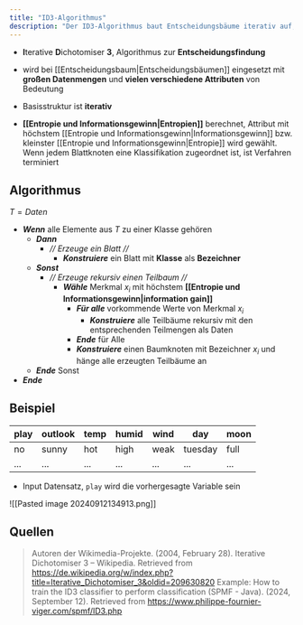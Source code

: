 ```yaml
---
title: "ID3-Algorithmus"
description: "Der ID3-Algorithmus baut Entscheidungsbäume iterativ auf, indem er Attribute mit dem höchsten Informationsgewinn wählt. Er eignet sich für große Datensätze mit vielen Attributen zur Klassifikation."
---
```


- **I**terative **D**ichotomiser **3**, Algorithmus zur **Entscheidungsfindung**
- wird bei [[Entscheidungsbaum|Entscheidungsbäumen]] eingesetzt mit **großen Datenmengen** und **vielen verschiedene Attributen** von Bedeutung

- Basisstruktur ist **iterativ**
- **[[Entropie und Informationsgewinn|Entropien]]** berechnet, Attribut mit höchstem [[Entropie und Informationsgewinn|Informationsgewinn]] bzw. kleinster [[Entropie und Informationsgewinn|Entropie]] wird gewählt. Wenn jedem Blattknoten eine Klassifikation zugeordnet ist, ist Verfahren terminiert 
## Algorithmus

$T = Daten$
- ***Wenn*** alle Elemente aus $T$ zu einer Klasse gehören
	- ***Dann***
		- *// Erzeuge ein Blatt //*
			- ***Konstruiere*** ein Blatt mit **Klasse** als **Bezeichner**
	- ***Sonst***
		- *// Erzeuge rekursiv einen Teilbaum //*
			- ***Wähle*** Merkmal $x_i$ mit höchstem **[[Entropie und Informationsgewinn|information gain]]**
				- ***Für alle*** vorkommende Werte von Merkmal $x_i$
					- ***Konstruiere*** alle Teilbäume rekursiv mit den entsprechenden Teilmengen als Daten
				- ***Ende*** für Alle
				- ***Konstruiere*** einen Baumknoten mit Bezeichner $x_i$ und hänge alle erzeugten Teilbäume an
	- ***Ende*** Sonst
- ***Ende***

## Beispiel

| play | outlook | temp | humid | wind | day     | moon |
| ---- | ------- | ---- | ----- | ---- | ------- | ---- |
| no   | sunny   | hot  | high  | weak | tuesday | full |
| ...  | ...     | ...  | ...   | ...  | ...     | ...  |
- Input Datensatz, `play` wird die vorhergesagte Variable sein

![[Pasted image 20240912134913.png]]


## Quellen

> Autoren der Wikimedia-Projekte. (2004, February 28). Iterative Dichotomiser 3 – Wikipedia. Retrieved from https://de.wikipedia.org/w/index.php?title=Iterative_Dichotomiser_3&oldid=209630820
> Example: How to train the ID3 classifier to perform classification (SPMF - Java). (2024, September 12). Retrieved from https://www.philippe-fournier-viger.com/spmf/ID3.php